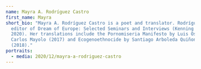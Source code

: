 ```yaml
---
name: Mayra A. Rodríguez Castro
first_name: Mayra
short_bio: "Mayra A. Rodríguez Castro is a poet and translator. Rodríguez is the
  editor of Dream of Europe: Selected Seminars and Interviews (Kenning Editions,
  2020). Her translations include the Pornomiseria Manifesto by Luis Ospina and
  Carlos Mayolo (2017) and Ecogenoethnocide by Santiago Arboleda Quiñonez
  (2018)."
portraits:
  - media: 2020/12/mayra-a-rodriguez-castro
---
```

